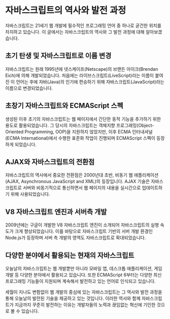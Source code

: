 # 자바스크립트의 역사와 발전 과정

자바스크립트는 21세기 웹 개발에 필수적인 프로그래밍 언어 중 하나로 굳건한 위치를 차지하고 있습니다. 이 글에서는 자바스크립트의 역사와 그 발전 과정에 대해 알아보겠습니다.

## 초기 탄생 및 자바스크립트로 이름 변경

자바스크립트는 원래 1995년에 넷스케이프(Netscape)의 브랜든 아이크(Brendan Eich)에 의해 개발되었습니다. 처음에는 라이브스크립트(LiveScript)라는 이름이 붙여진 이 언어는 후에 자바(Java)의 인기에 편승하기 위해 자바스크립트(JavaScript)라는 이름으로 변경되었습니다.

## 초창기 자바스크립트와 ECMAScript 스펙

생성된 이후 초기의 자바스크립트는 웹 페이지에서 간단한 동적 기능을 추가하기 위한 용도로 활용되었습니다. 그 당시의 자바스크립트는 객체지향 프로그래밍(Object-Oriented Programming, OOP)을 지원하지 않았지만, 이후 ECMA 인터내셔널(ECMA International)에서 수행한 표준화 작업이 진행되며 ECMAScript 스펙이 등장하게 되었습니다.

## AJAX와 자바스크립트의 전환점

자바스크립트의 역사에서 중요한 전환점은 2000년대 초반, 비동기 웹 애플리케이션(AJAX, Asynchronous JavaScript and XML)의 등장입니다. AJAX 기술은 자바스크립트로 서버와 비동기적으로 통신하면서 웹 페이지의 내용을 실시간으로 업데이트하기 위해 사용되었습니다.

## V8 자바스크립트 엔진과 서버측 개발

2009년에는 구글이 개발한 V8 자바스크립트 엔진이 소개되어 자바스크립트의 실행 속도가 크게 향상되었습니다. 이를 바탕으로 자바스크립트 기반의 서버 개발 환경인 Node.js가 등장하며 서버 측 개발의 영역도 자바스크립트로 확대되었습니다.

## 다양한 분야에서 활용되는 현재의 자바스크립트

오늘날의 자바스크립트는 웹 개발뿐만 아니라 모바일 앱, 데스크톱 애플리케이션, 게임 개발 등 다양한 분야에서 활용되고 있습니다. 또한 ECMAScript 6부터는 다양한 최신 프로그래밍 기능들이 지원되며 계속해서 발전하고 있는 언어로 인식되고 있습니다.

세월이 지나도 변함없이 웹 개발의 중심에 있는 자바스크립트는 그 역사와 발전 과정을 통해 오늘날의 발전된 기술을 제공하고 있는 것입니다. 이러한 역사와 함께 자바스크립트가 지금까지 꾸준히 발전하는 이유는 개발자들의 노력과 끊임없는 혁신에 기인한 것으로 볼 수 있습니다.
